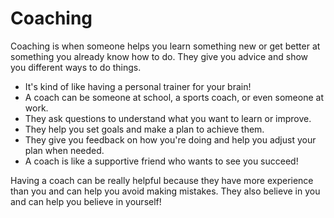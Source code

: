 # Coaching

Coaching is when someone helps you learn something new or get better at something you already know how to do. They give you advice and show you different ways to do things. 

* It's kind of like having a personal trainer for your brain!
* A coach can be someone at school, a sports coach, or even someone at work.
* They ask questions to understand what you want to learn or improve.
* They help you set goals and make a plan to achieve them.
* They give you feedback on how you're doing and help you adjust your plan when needed.
* A coach is like a supportive friend who wants to see you succeed! 

Having a coach can be really helpful because they have more experience than you and can help you avoid making mistakes. They also believe in you and can help you believe in yourself!
